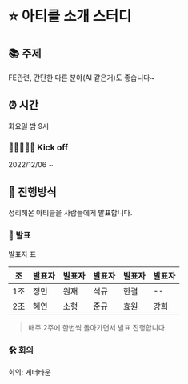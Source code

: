 # ⭐️ 아티클 소개 스터디

## 📚 주제

FE관련, 간단한 다른 분야(AI 같은거)도 좋습니다~

## ⏰ 시간

화요일 밤 9시

### 🏃🏻🏃🏻‍♀️ Kick off

2022/12/06 ~

## 📝 진행방식

정리해온 아티클을 사람들에게 발표합니다.

### 🎤 발표

발표자 표

| 조 | 발표자 | 발표자 | 발표자 | 발표자 | 발표자 |
| --- | --- | --- | --- | --- | --- | 
| 1조 | 정민 | 원재 | 석규 | 한결 | -- |
| 2조 | 혜연 | 소형 | 준규 | 효원 | 강희 |

> 매주 2주에 한번씩 돌아가면서 발표 진행합니다.

### 🛠 회의

회의: 게더타운



